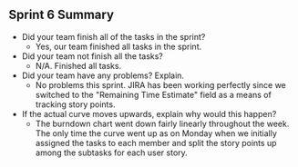 ## Sprint 6 Summary
* Did your team finish all of the tasks in the sprint?
    * Yes, our team finished all tasks in the sprint.
* Did your team not finish all the tasks?
    * N/A. Finished all tasks.
* Did your team have any problems? Explain.
    * No problems this sprint. JIRA has been working perfectly since we switched to the "Remaining Time Estimate" field as a means of tracking story points.
* If the actual curve moves upwards, explain why would this happen?
    * The burndown chart went down fairly linearly throughout the week. The only time the curve went up as on Monday when we initially assigned the tasks to each member and split the story points up among the subtasks for each user story.
